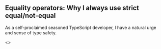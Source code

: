 ## Equality operators: Why I always use strict equal/not-equal

As a self-proclaimed seasoned TypeScript developer, I have a natural urge and sense of type safety.

<>
